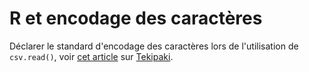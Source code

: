 # R et encodage des caractères

Déclarer le standard d'encodage des caractères lors de l'utilisation de `csv.read()`, voir [cet article](https://tekipaki.hypotheses.org/2760) sur [Tekipaki](https://tekipaki.hypotheses.org). 
